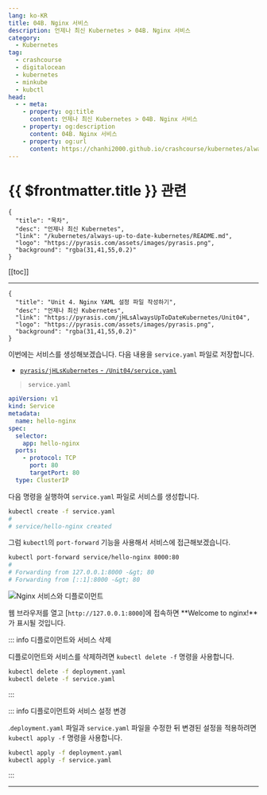 ```yaml
---
lang: ko-KR
title: 04B. Nginx 서비스
description: 언제나 최신 Kubernetes > 04B. Nginx 서비스
category:
  - Kubernetes
tag:
  - crashcourse
  - digitalocean
  - kubernetes
  - minkube
  - kubctl
head:
  - - meta:
    - property: og:title
      content: 언제나 최신 Kubernetes > 04B. Nginx 서비스
    - property: og:description
      content: 04B. Nginx 서비스
    - property: og:url
      content: https://chanhi2000.github.io/crashcourse/kubernetes/always-up-to-date-kubernetes/04B.html
---
```


# {{ $frontmatter.title }} 관련

```component VPCard
{
  "title": "목차",
  "desc": "언제나 최신 Kubernetes",
  "link": "/kubernetes/always-up-to-date-kubernetes/README.md",
  "logo": "https://pyrasis.com/assets/images/pyrasis.png",
  "background": "rgba(31,41,55,0.2)"
}
```

[[toc]]

---

```component VPCard
{
  "title": "Unit 4. Nginx YAML 설정 파일 작성하기",
  "desc": "언제나 최신 Kubernetes",
  "link": "https://pyrasis.com/jHLsAlwaysUpToDateKubernetes/Unit04",
  "logo": "https://pyrasis.com/assets/images/pyrasis.png",
  "background": "rgba(31,41,55,0.2)"
}
```

이번에는 서비스를 생성해보겠습니다. 다음 내용을 <FontIcon icon="iconfont icon-yaml"/>`service.yaml` 파일로 저장합니다.

- [<FontIcon icon="iconfont icon-github"/>`pyrasis/jHLsKubernetes` - `/Unit04/`<FontIcon icon="iconfont icon-yaml"/>`service.yaml`](https://github.com/pyrasis/jHLsKubernetes/blob/main/Unit04/service.yaml)

<!-- TODO: add VPCard -->

> <FontIcon icon="iconfont icon-yaml"/>`service.yaml`

```yaml
apiVersion: v1
kind: Service
metadata:
  name: hello-nginx
spec:
  selector:
    app: hello-nginx
  ports:
    - protocol: TCP
      port: 80
      targetPort: 80
  type: ClusterIP
```

다음 명령을 실행하여 <FontIcon icon="iconfont icon-yaml"/>`service.yaml` 파일로 서비스를 생성합니다.

```sh
kubectl create -f service.yaml
#
# service/hello-nginx created
```

그럼 `kubectl`의 `port-forward` 기능을 사용해서 서비스에 접근해보겠습니다.

```sh
kubectl port-forward service/hello-nginx 8000:80
# 
# Forwarding from 127.0.0.1:8000 -&gt; 80
# Forwarding from [::1]:8000 -&gt; 80
```

![Nginx 서비스와 디플로이먼트](https://pyrasis.com/assets/images/jHLsAlwaysUpToDateKubernetes/Unit04/1.png)

웹 브라우저를 열고 [<FontIcon icon="fas fa-globe"/>`http://127.0.0.1:8000`]에 접속하면 **Welcome to nginx!**가 표시될 것입니다.

::: info 디플로이먼트와 서비스 삭제

디플로이먼트와 서비스를 삭제하려면 <FontIcon icon="fas fa-terminal"/>`kubectl delete -f` 명령을 사용합니다.

```sh
kubectl delete -f deployment.yaml
kubectl delete -f service.yaml
```

:::

::: info 디플로이먼트와 서비스 설정 변경

.<FontIcon icon="iconfont icon-yaml"/>`deployment.yaml` 파일과 <FontIcon icon="iconfont icon-yaml"/>`service.yaml` 파일을 수정한 뒤 변경된 설정을 적용하려면 <FontIcon icon="fas fa-terminal"/>`kubectl apply -f` 명령을 사용합니다.

```sh
kubectl apply -f deployment.yaml
kubectl apply -f service.yaml
```

:::

---

<TagLinks />